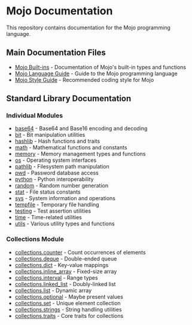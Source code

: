 # Mojo Documentation

This repository contains documentation for the Mojo programming language.

## Main Documentation Files

- [Mojo Built-ins](mojo-built-ins.md) - Documentation of Mojo's built-in types and functions
- [Mojo Language Guide](mojo-language-guide.md) - Guide to the Mojo programming language
- [Mojo Style Guide](mojo-style-guide.md) - Recommended coding style for Mojo

## Standard Library Documentation

### Individual Modules
- [base64](stdlib/base64.md) - Base64 and Base16 encoding and decoding
- [bit](stdlib/bit.md) - Bit manipulation utilities
- [hashlib](stdlib/hashlib.md) - Hash functions and traits
- [math](stdlib/math.md) - Mathematical functions and constants
- [memory](stdlib/memory.md) - Memory management types and functions
- [os](stdlib/os.md) - Operating system interfaces
- [pathlib](stdlib/pathlib.md) - Filesystem path manipulation
- [pwd](stdlib/pwd.md) - Password database access
- [python](stdlib/python.md) - Python interoperability
- [random](stdlib/random.md) - Random number generation
- [stat](stdlib/stat.md) - File status constants
- [sys](stdlib/sys.md) - System information and operations
- [tempfile](stdlib/tempfile.md) - Temporary file handling
- [testing](stdlib/testing.md) - Test assertion utilities
- [time](stdlib/time.md) - Time-related utilities
- [utils](stdlib/utils.md) - Various utility types and functions

### Collections Module
- [collections.counter](stdlib/collections/counter.md) - Count occurrences of elements
- [collections.deque](stdlib/collections/deque.md) - Double-ended queue
- [collections.dict](stdlib/collections/dict.md) - Key-value mappings
- [collections.inline_array](stdlib/collections/inline_array.md) - Fixed-size array
- [collections.interval](stdlib/collections/interval.md) - Range types
- [collections.linked_list](stdlib/collections/linked_list.md) - Doubly-linked list
- [collections.list](stdlib/collections/list.md) - Dynamic array
- [collections.optional](stdlib/collections/optional.md) - Maybe present values
- [collections.set](stdlib/collections/set.md) - Unique element collection
- [collections.strings](stdlib/collections/strings.md) - String handling utilities
- [collections.traits](stdlib/collections/traits.md) - Core traits for collections
